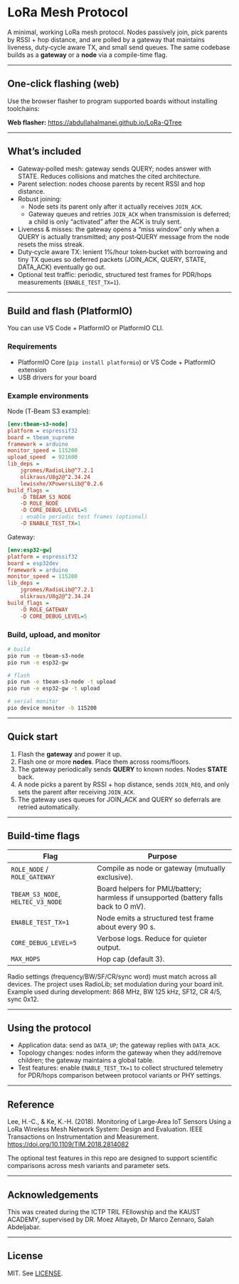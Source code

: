 # LoRa Mesh Protocol

A minimal, working LoRa mesh protocol. Nodes passively join, pick parents by RSSI + hop distance, and are polled by a gateway that maintains liveness, duty‑cycle aware TX, and small send queues. The same codebase builds as a **gateway** or a **node** via a compile-time flag.

---

## One‑click flashing (web)

Use the browser flasher to program supported boards without installing toolchains:

**Web flasher:** https://abdullahalmanei.github.io/LoRa-QTree


---

## What’s included

- Gateway‑polled mesh: gateway sends QUERY; nodes answer with STATE. Reduces collisions and matches the cited architecture.
- Parent selection: nodes choose parents by recent RSSI and hop distance.
- Robust joining:
  - Node sets its parent only after it actually receives `JOIN_ACK`.
  - Gateway queues and retries `JOIN_ACK` when transmission is deferred; a child is only “activated” after the ACK is truly sent.
- Liveness & misses: the gateway opens a “miss window” only when a QUERY is actually transmitted; any post‑QUERY message from the node resets the miss streak.
- Duty‑cycle aware TX: lenient 1%/hour token‑bucket with borrowing and tiny TX queues so deferred packets (JOIN_ACK, QUERY, STATE, DATA_ACK) eventually go out.
- Optional test traffic: periodic, structured test frames for PDR/hops measurements (`ENABLE_TEST_TX=1`).

---

## Build and flash (PlatformIO)

You can use VS Code + PlatformIO or PlatformIO CLI.

### Requirements

- PlatformIO Core (`pip install platformio`) or VS Code + PlatformIO extension
- USB drivers for your board

### Example environments

Node (T‑Beam S3 example):

```ini
[env:tbeam-s3-node]
platform = espressif32
board = tbeam_supreme
framework = arduino
monitor_speed = 115200
upload_speed  = 921600
lib_deps =
    jgromes/RadioLib@^7.2.1
    olikraus/U8g2@^2.34.24
    lewisxhe/XPowersLib@^0.2.6
build_flags =
    -D TBEAM_S3_NODE
    -D ROLE_NODE
    -D CORE_DEBUG_LEVEL=5
    ; enable periodic test frames (optional)
    -D ENABLE_TEST_TX=1
```

Gateway:

```ini
[env:esp32-gw]
platform = espressif32
board = esp32dev
framework = arduino
monitor_speed = 115200
lib_deps =
    jgromes/RadioLib@^7.2.1
    olikraus/U8g2@^2.34.24
build_flags =
    -D ROLE_GATEWAY
    -D CORE_DEBUG_LEVEL=5
```

### Build, upload, and monitor

```bash
# build
pio run -e tbeam-s3-node
pio run -e esp32-gw

# flash
pio run -e tbeam-s3-node -t upload
pio run -e esp32-gw -t upload

# serial monitor
pio device monitor -b 115200
```

---

## Quick start

1. Flash the **gateway** and power it up.
2. Flash one or more **nodes**. Place them across rooms/floors.
3. The gateway periodically sends **QUERY** to known nodes. Nodes **STATE** back.
4. A node picks a parent by RSSI + hop distance, sends `JOIN_REQ`, and only sets the parent after receiving `JOIN_ACK`.
5. The gateway uses queues for JOIN_ACK and QUERY so deferrals are retried automatically.

---

## Build‑time flags

| Flag | Purpose |
|------|---------|
| `ROLE_NODE` / `ROLE_GATEWAY` | Compile as node or gateway (mutually exclusive). |
| `TBEAM_S3_NODE`, `HELTEC_V3_NODE` | Board helpers for PMU/battery; harmless if unsupported (battery falls back to 0 mV). |
| `ENABLE_TEST_TX=1` | Node emits a structured test frame about every 90 s. |
| `CORE_DEBUG_LEVEL=5` | Verbose logs. Reduce for quieter output. |
| `MAX_HOPS` | Hop cap (default 3). |

Radio settings (frequency/BW/SF/CR/sync word) must match across all devices. The project uses RadioLib; set modulation during your board init. Example used during development: 868 MHz, BW 125 kHz, SF12, CR 4/5, sync 0x12.

---

## Using the protocol

- Application data: send as `DATA_UP`; the gateway replies with `DATA_ACK`.
- Topology changes: nodes inform the gateway when they add/remove children; the gateway maintains a global table.
- Test features: enable `ENABLE_TEST_TX=1` to collect structured telemetry for PDR/hops comparison between protocol variants or PHY settings.

---

## Reference

Lee, H.-C., & Ke, K.-H. (2018). Monitoring of Large‑Area IoT Sensors Using a LoRa Wireless Mesh Network System: Design and Evaluation. IEEE Transactions on Instrumentation and Measurement. https://doi.org/10.1109/TIM.2018.2814082

The optional test features in this repo are designed to support scientific comparisons across mesh variants and parameter sets.

---

## Acknowledgements

This was created during the ICTP TRIL FEllowship and the KAUST ACADEMY, supervised by DR. Moez Altayeb, Dr Marco Zennaro, Salah Abdeljabar.

---

## License

MIT. See [LICENSE](LICENSE).
